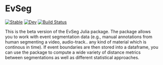 # EvSeg

[![Stable](https://img.shields.io/badge/docs-stable-blue.svg)](https://langestroop.github.io/EvSeg.jl/stable/)
[![Dev](https://img.shields.io/badge/docs-dev-blue.svg)](https://langestroop.github.io/EvSeg.jl/dev/)
[![Build Status](https://github.com/langestroop/EvSeg.jl/actions/workflows/CI.yml/badge.svg?branch=main)](https://github.com/langestroop/EvSeg.jl/actions/workflows/CI.yml?query=branch%3Amain)


This is the beta version of the EvSeg Julia package.
The package allows you to work with event segmentation data (e.g., manual annotations from human segmenting a video, audio-track.. any kind of material which is continous in time). 
If event boundaries are then stored into a dataframe, you can use the package to compute a wide variety of distance metrics between segmentations as well as different statistical approaches.